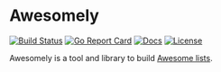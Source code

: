 # Awesomely

[![Build Status][build-status-svg]][build-status-url]
[![Go Report Card][goreport-svg]][goreport-url]
[![Docs][docs-godoc-svg]][docs-godoc-url]
[![License][license-svg]][license-url]

Awesomely is a tool and library to build [Awesome lists](https://github.com/sindresorhus/awesome).

 [build-status-svg]: https://github.com/grokify/awesomely/workflows/test/badge.svg?branch=main
 [build-status-url]: https://github.com/grokify/awesomely/actions/workflows/go_build.yaml
 [goreport-svg]: https://goreportcard.com/badge/github.com/grokify/awesomely
 [goreport-url]: https://goreportcard.com/report/github.com/grokify/awesomely
 [docs-godoc-svg]: https://pkg.go.dev/badge/github.com/grokify/awesomely
 [docs-godoc-url]: https://pkg.go.dev/github.com/grokify/awesomely
 [license-svg]: https://img.shields.io/badge/license-MIT-awesomely.svg
 [license-url]: https://github.com/grokify/awesomely/blob/master/LICENSE